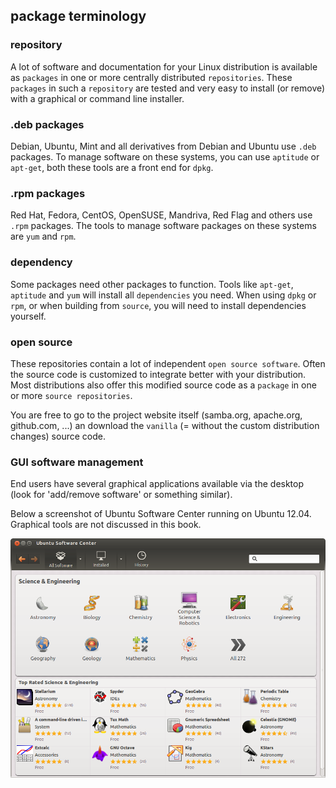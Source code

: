 ## package terminology

### repository

A lot of software and documentation for your Linux distribution is
available as `packages` in one or more centrally distributed
`repositories`. These `packages` in such a `repository`
are tested and very easy to install (or remove) with a graphical or
command line installer.

### .deb packages

Debian, Ubuntu, Mint and all derivatives from Debian and Ubuntu use
`.deb` packages. To manage software on these systems, you
can use `aptitude` or `apt-get`, both these
tools are a front end for `dpkg`.

### .rpm packages

Red Hat, Fedora, CentOS, OpenSUSE, Mandriva, Red Flag and others use
`.rpm` packages. The tools to manage software packages on
these systems are `yum` and `rpm`.

### dependency

Some packages need other packages to function. Tools like `apt-get`,
`aptitude` and `yum` will install all `dependencies` you need. When
using `dpkg` or `rpm`, or when building from `source`, you will need to
install dependencies yourself.

### open source

These repositories contain a lot of independent `open source software`.
Often the source code is customized to integrate better with your
distribution. Most distributions also offer this modified source code as
a `package` in one or more `source repositories`.

You are free to go to the project website itself (samba.org, apache.org,
github.com, \...) an download the `vanilla` (= without the
custom distribution changes) source code.

### GUI software management

End users have several graphical applications available via the desktop
(look for \'add/remove software\' or something similar).

Below a screenshot of Ubuntu Software Center running on Ubuntu 12.04.
Graphical tools are not discussed in this book.

![](images/ubuntu_software_center.png)
